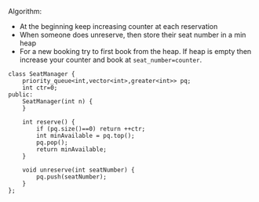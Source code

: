 Algorithm:
- At the beginning keep increasing counter at each reservation
- When someone does unreserve, then store their seat number in a min heap
- For a new booking try to first book from the heap. If heap is empty then increase your counter and book at `seat_number=counter`.
```
class SeatManager {
    priority_queue<int,vector<int>,greater<int>> pq;
    int ctr=0;
public:
    SeatManager(int n) {
    }
    
    int reserve() {
        if (pq.size()==0) return ++ctr;
        int minAvailable = pq.top();
        pq.pop();
        return minAvailable;
    }
    
    void unreserve(int seatNumber) {
        pq.push(seatNumber);
    }
};

```